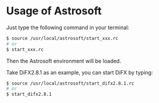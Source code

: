 # Usage of Astrosoft

Just type the following command in your terminal:

```bash
$ source /usr/local/astrosoft/start_xxx.rc
# or
$ start_xxx.rc
```

Then the Astrosoft environment will be loaded.

Take DiFX2.8.1 as an example, you can start DiFX by typing:

```bash
$ source /usr/local/astrosoft/start_difx2.8.1.rc
# or
$ start_difx2.8.1
```